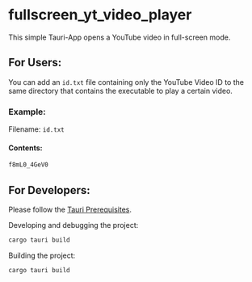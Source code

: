 # fullscreen_yt_video_player

This simple Tauri-App opens a YouTube video in full-screen mode.

## For Users:
You can add an `id.txt` file containing only the YouTube Video ID to the same directory that contains the executable to play a certain video.

### Example:
Filename: `id.txt`

#### Contents:
```txt
f8mL0_4GeV0
```

## For Developers:
Please follow the [Tauri Prerequisites](https://tauri.app/v1/guides/getting-started/prerequisites).

Developing and debugging the project:
```sh
cargo tauri build
```

Building the project:
```sh
cargo tauri build
```
